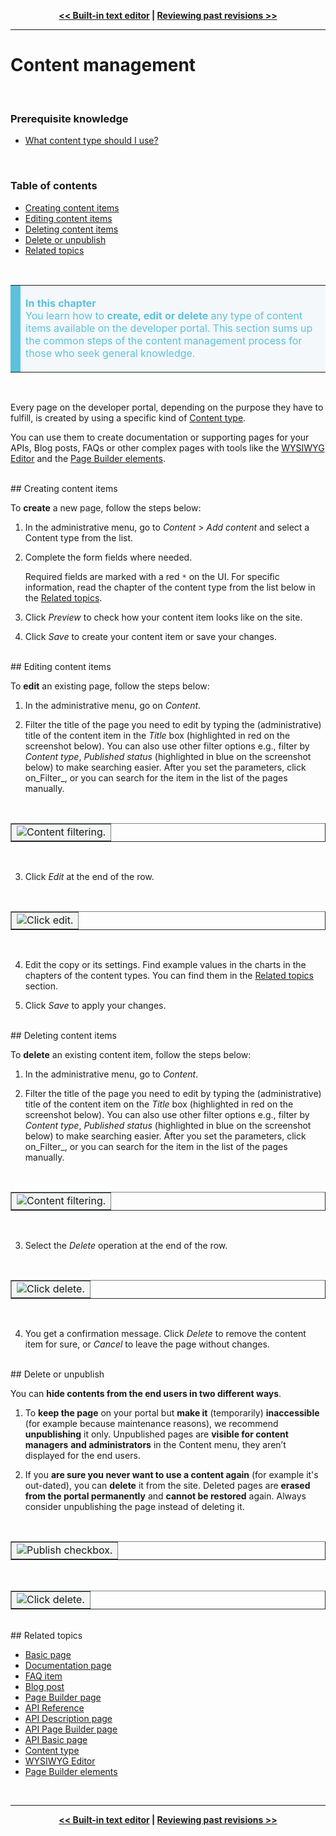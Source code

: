 <!-- NAVIGATOR -->
<p align="center"><strong><a href="/admin/guides/built-in-text-editor/built-in-text-editor"
alt="Built-in text editor" target="_self"><< Built-in text editor</a> |
<a href="/admin/guides/reviewing-past-revisions/reviewing-past-revisions"
alt="Reviewing past revisions" target="_self">Reviewing past revisions >></a></strong></p>

---

# Content management

</br>

### <a id="ct-prerequisite"></a>Prerequisite knowledge

- [What content type should I use?](/admin/guides/what-content-type-should-i-use/what-content-type-should-i-use)

</br>

### Table of contents

- [Creating content items](#create-ct)
- [Editing content items](#edit-ct)
- [Deleting content items](#delete-ct)
- [Delete or unpublish](#delete-unpublish)
- [Related topics](#related-topics)

</br>
<table border="0" cellpadding="8" cellspacing="5" style="width: 100%">
	<tbody>
		<tr bgcolor="#f4f8fa">
			<td bgcolor="#5bc1de" style="width: 1px"></td>
			<td width="100%"><p><font color="#5bc1de"><strong>In this chapter</strong></font>
            </br><font color="#5bc1de"> You learn how to <strong>create, edit or delete</strong> any type of
			content items available on the developer portal. This section sums up the common steps of the content
			management process for those who seek general knowledge. </font></p>
			</td>
		</tr>
	</tbody>
</table>
</br>

Every page on the developer portal, depending on the purpose they have to fulfill, is created by using a specific kind
of [Content type](/admin/guides/what-content-type-should-i-use/what-content-type-should-i-use).

You can use them to create documentation or supporting pages for your APIs, Blog posts, FAQs or other complex pages with
tools like the [WYSIWYG Editor](/admin/guides/built-in-text-editor/built-in-text-editor) and the
[Page Builder elements](/admin/guides/page-builder-elements/page-builder-elements).

</br>
## <a id="create-ct"></a>Creating content items
</br>

To **create** a new page, follow the steps below:

1. In the administrative menu, go to _Content_ > _Add content_ and select a Content type from the list.

2. Complete the form fields where needed.

   Required fields are marked with a red `*` on the UI. For specific information, read the chapter of the
   content type from the list below in the [Related topics](#related-topics).

3. Click _Preview_ to check how your content item looks like on the site.

4. Click _Save_ to create your content item or save your changes.

</br>
## <a id="edit-ct"></a>Editing content items
</br>

To **edit** an existing page, follow the steps below:

1. In the administrative menu, go on _Content_.

2. Filter the title of the page you need to edit by typing the (administrative) title of the content item in the
   _Title_ box (highlighted in red on the screenshot below). You can also use other filter options e.g., filter by
   _Content type_, _Published status_ (highlighted in blue on the screenshot below) to make searching easier.
   After you set the parameters, click on_Filter_, or you can search for the item in the list of the pages manually.

</br>
<table align="center" border="1">
	<tbody>
		<tr>
			<td bgcolor="#f3f4f4" align="center"><img align="center" alt="Content filtering."
			src="@guide_path/assets/6519_universal_edit_filtering.png" max-width="800" align="center"></td>
		</tr>
	</tbody>
</table>
</br>

3. Click _Edit_ at the end of the row.

</br>
<table align="center" border="1">
	<tbody>
		<tr>
			<td bgcolor="#f3f4f4" align="center"><img align="center" alt="Click edit."
			src="@guide_path/assets/6519_universal_edit.png" max-width="800" align="center"></td>
		</tr>
	</tbody>
</table>
</br>

4. Edit the copy or its settings.
   Find example values in the charts in the chapters of the content types.
   You can find them in the [Related topics](#related-topics) section.

5. Click _Save_ to apply your changes.

</br>
## <a id="delete-ct"></a>Deleting content items
</br>

To **delete** an existing content item, follow the steps below:

1. In the administrative menu, go to _Content_.

2. Filter the title of the page you need to edit by typing the (administrative) title of the content item on the
   _Title_ box (highlighted in red on the screenshot below).
   You can also use other filter options e.g., filter by _Content type_, _Published status_ (highlighted in blue on the
   screenshot below) to make searching easier.
   After you set the parameters, click on_Filter_, or you can search for the item in the list of the pages manually.

</br>
<table align="center" border="1">
	<tbody>
		<tr>
			<td bgcolor="#f3f4f4" align="center"><img align="center" alt="Content filtering."
			src="@guide_path/assets/6519_universal_edit_filtering.png" max-width="800" align="center"></td>
		</tr>
	</tbody>
</table>
</br>

3. Select the _Delete_ operation at the end of the row.

</br>
<table align="center" border="1">
	<tbody>
		<tr>
			<td bgcolor="#f3f4f4" align="center"><img align="center" alt="Click delete."
			src="@guide_path/assets/6519_universal_delete.png" max-width="800" align="center"></td>
		</tr>
	</tbody>
</table>
</br>

4. You get a confirmation message.
   Click _Delete_ to remove the content item for sure, or _Cancel_ to leave the page without changes.

</br>
## <a id="delete-unpublish"></a>Delete or unpublish
</br>

You can **hide contents from the end users in two different ways**.

1. To **keep the page** on your portal but **make it** (temporarily) **inaccessible** (for example because
   maintenance reasons), we recommend **unpublishing** it only. Unpublished pages are **visible for content managers**
   **and administrators** in the Content menu, they aren’t displayed for the end users.

2. If you **are sure you never want to use a content again** (for example it's out-dated), you can **delete** it from
   the site. Deleted pages are **erased from the portal permanently** and **cannot be restored** again. Always consider
   unpublishing the page instead of deleting it.

</br>
<table align="center" border="1">
	<tbody>
		<tr>
			<td bgcolor="#f3f4f4" align="center"><img align="center" alt="Publish checkbox."
			src="@guide_path/assets/6572_faq_unpublish.png" max-width="800" align="center"></td>
		</tr>
	</tbody>
</table>

</br>
<table align="center" border="1">
	<tbody>
		<tr>
			<td bgcolor="#f3f4f4" align="center"><img align="center" alt="Click delete."
			src="@guide_path/assets/6572_faq_delete.png" max-width="800" align="center"></td>
		</tr>
	</tbody>
</table>

</br>
## Related topics

- [Basic page](/admin/guides/non-api-related-content-management/basic-page)
- [Documentation page](/admin/guides/non-api-related-content-management/documentation-page)
- [FAQ item](/admin/guides/non-api-related-content-management/faq-item)
- [Blog post](/admin/guides/non-api-related-content-management/blog-post)
- [Page Builder page](/admin/guides/non-api-related-content-management/page-builder)
- [API Reference](/admin/guides/api-documentation/api-reference)
- [API Description page](/admin/guides/api-documentation/api-description)
- [API Page Builder page](/admin/guides/api-documentation/api-page-builder)
- [API Basic page](/admin/guides/api-documentation/api-basic-page)
- [Content type](/admin/guides/what-content-type-should-i-use/what-content-type-should-i-use)
- [WYSIWYG Editor](/admin/guides/built-in-text-editor/built-in-text-editor)
- [Page Builder elements](/admin/guides/page-builder-elements/page-builder-elements)

</br>

---
<!-- NAVIGATOR -->
<p align="center"><strong><a href="/admin/guides/built-in-text-editor/built-in-text-editor"
alt="Built-in text editor" target="_self"><< Built-in text editor</a> |
<a href="/admin/guides/reviewing-past-revisions/reviewing-past-revisions"
alt="Reviewing past revisions" target="_self">Reviewing past revisions >></a></strong></p>